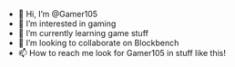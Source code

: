 - 👋 Hi, I’m @Gamer105
- 👀 I’m interested in gaming
- 🌱 I’m currently learning game stuff
- 💞️ I’m looking to collaborate on Blockbench
- 📫 How to reach me look for Gamer105 in stuff like this!

<!---
Gamer105/Gamer105 is a ✨ special ✨ repository because its `README.md` (this file) appears on your GitHub profile.
You can click the Preview link to take a look at your changes.
--->

